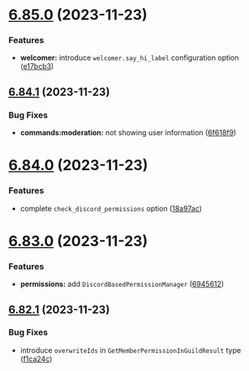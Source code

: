 # [6.85.0](https://github.com/onesoft-sudo/sudobot/compare/v6.84.1...v6.85.0) (2023-11-23)


### Features

* **welcomer:** introduce `welcomer.say_hi_label` configuration option ([e17bcb3](https://github.com/onesoft-sudo/sudobot/commit/e17bcb3736972da84fab97f6d259a4ee23374177))



## [6.84.1](https://github.com/onesoft-sudo/sudobot/compare/v6.84.0...v6.84.1) (2023-11-23)


### Bug Fixes

* **commands:moderation:** not showing user information ([6f618f9](https://github.com/onesoft-sudo/sudobot/commit/6f618f9db9ad1c9a83878db319b667c1573b61ca))



# [6.84.0](https://github.com/onesoft-sudo/sudobot/compare/v6.83.0...v6.84.0) (2023-11-23)


### Features

* complete `check_discord_permissions` option ([18a97ac](https://github.com/onesoft-sudo/sudobot/commit/18a97acf5bf841b4aa471a1c5c2c4254adbf6676))



# [6.83.0](https://github.com/onesoft-sudo/sudobot/compare/v6.82.1...v6.83.0) (2023-11-23)


### Features

* **permissions:** add `DiscordBasedPermissionManager` ([6945612](https://github.com/onesoft-sudo/sudobot/commit/6945612170ae979bc981440af9177a7cf0d767b7))



## [6.82.1](https://github.com/onesoft-sudo/sudobot/compare/v6.82.0...v6.82.1) (2023-11-23)


### Bug Fixes

* introduce `overwriteIds` in `GetMemberPermissionInGuildResult` type ([f1ca24c](https://github.com/onesoft-sudo/sudobot/commit/f1ca24cff2e3f7a1f6a649f77b8069a1cd8faa6d))



